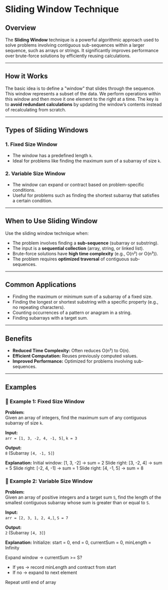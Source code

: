 # Sliding Window Technique

## Overview

The **Sliding Window** technique is a powerful algorithmic approach used to solve problems involving contiguous sub-sequences within a larger sequence, such as arrays or strings. It significantly improves performance over brute-force solutions by efficiently reusing calculations.

---

## How it Works

The basic idea is to define a "window" that slides through the sequence. This window represents a subset of the data. We perform operations within this window and then move it one element to the right at a time. The key is to **avoid redundant calculations** by updating the window’s contents instead of recalculating from scratch.

---

## Types of Sliding Windows

### 1. Fixed Size Window

- The window has a predefined length `k`.
- Ideal for problems like finding the maximum sum of a subarray of size `k`.

### 2. Variable Size Window

- The window can expand or contract based on problem-specific conditions.
- Useful for problems such as finding the shortest subarray that satisfies a certain condition.

---

## When to Use Sliding Window

Use the sliding window technique when:

- The problem involves finding a **sub-sequence** (subarray or substring).
- The input is a **sequential collection** (array, string, or linked list).
- Brute-force solutions have **high time complexity** (e.g., O(n²) or O(n³)).
- The problem requires **optimized traversal** of contiguous sub-sequences.

---

## Common Applications

- Finding the maximum or minimum sum of a subarray of a fixed size.
- Finding the longest or shortest substring with a specific property (e.g., no repeating characters).
- Counting occurrences of a pattern or anagram in a string.
- Finding subarrays with a target sum.

---

## Benefits

- **Reduced Time Complexity:** Often reduces O(n²) to O(n).
- **Efficient Computation:** Reuses previously computed values.
- **Improved Performance:** Optimized for problems involving sub-sequences.

---

## Examples

### 📌 Example 1: Fixed Size Window

**Problem:**  
Given an array of integers, find the maximum sum of any contiguous subarray of size `k`.

**Input:**  
`arr = [1, 3, -2, 4, -1, 5]`, `k = 3`

**Output:**  
`8` (Subarray `[4, -1, 5]`)

**Explanation:**
Initial window: [1, 3, -2] → sum = 2
Slide right: [3, -2, 4] → sum = 5
Slide right: [-2, 4, -1] → sum = 1
Slide right: [4, -1, 5] → sum = 8

### 📌 Example 2: Variable Size Window

**Problem:**  
Given an array of positive integers and a target sum `S`, find the length of the smallest contiguous subarray whose sum is greater than or equal to `S`.

**Input:**  
`arr = [2, 3, 1, 2, 4,]`, `S = 7`

**Output:**  
`2` (Subarray `[4, 3]`)

**Explanation:**
Initialize: start = 0, end = 0, currentSum = 0, minLength = Infinity

Expand window → currentSum >= S?
- If yes → record minLength and contract from start
- If no → expand to next element

Repeat until end of array
